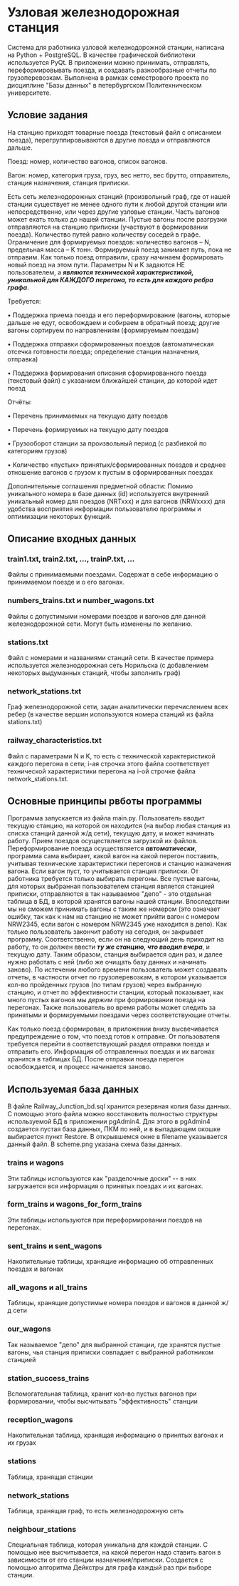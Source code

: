 # Узловая железнодорожная станция
Система для работника узловой железнодорожной станции, написана на Python + PostgreSQL. В качестве графической библиотеки используется PyQt. В приложении можно принимать, отправлять, переформировывать поезда, и создавать разнообразные отчеты по грузоперевозкам. Выполнена в рамках семестрового проекта по дисциплине "Базы данных" в петербургском Политехническом университете.
## Условие задания

На станцию приходят товарные поезда (текстовый файл с описанием поезда), 
перегруппировываются в другие поезда и отправляются дальше. 

Поезд: номер, количество вагонов, список вагонов. 

Вагон: номер, категория груза, груз, вес нетто, вес брутто, отправитель, станция назначения, станция приписки. 

Есть сеть железнодорожных станций (произвольный граф, где от нашей станции существует не менее одного пути к любой другой 
станции или непосредственно, или через другие узловые станции. Часть вагонов может ехать 
только до нашей станции. Пустые вагоны после разгрузки отправляются на станцию 
приписки (участвуют в формировании поезда). Количество путей равно количеству соседей в 
графе. Ограничение для формируемых поездов: количество вагонов – N, предельная масса – K
тонн. Формируемый поезд занимает путь, пока не отправим. Как только поезд отправили, 
сразу начинаем формировать новый поезд на этом пути. Параметры N и K задаются НЕ пользователем, а ***являются технической характеристикой, уникальной для КАЖДОГО перегона, 
то есть для каждого ребра графа***.

Требуется:

• Поддержка приема поезда и его переформирование (вагоны, которые дальше не едут, 
освобождаем и собираем в обратный поезд; другие вагоны сортируем по направлениям 
(формируемым поездам)

• Поддержка отправки сформированных поездов (автоматическая отсечка готовности 
поезда; определение станции назначения, отправка)

• Поддержка формирования описания сформированного поезда (текстовый файл) с 
указанием ближайшей станции, до которой идет поезд


Отчёты:

• Перечень принимаемых на текущую дату поездов

• Перечень формируемых на текущую дату поездов

• Грузооборот станции за произвольный период (с разбивкой по категориям грузов)

• Количество «пустых» принятых/сформированных поездов и среднее отношение вагонов 
с грузом к пустым в сформированных поездах


Дополнительные соглашения предметной области:
Помимо уникального номера в базе данных (id) используется внутренний уникальный номер 
для поездов (NRTxxx) и для вагонов (NRWxxxx) для удобства восприятия информации 
пользователю программы и оптимизации некоторых функций.

## Описание входных данных
### train1.txt, train2.txt, ..., trainP.txt, ...
Файлы с принимаемыми поездами. Содержат в себе информацию о принимаемом поезде и о его вагонах.
### numbers_trains.txt и number_wagons.txt
Файлы с допустимыми номерами поездов и вагонов для данной железнодорожной сети. Могут быть изменены по желанию.
### stations.txt
Файл с номерами и названиями станций сети. В качестве примера используется железнодорожная сеть Норильска (с добавлением некоторых выдуманных станций, чтобы заполнить граф)
### network_stations.txt
Граф железнодорожной сети, задан аналитически перечислением всех ребер (в качестве вершин используются номера станций из файла stations.txt)
### railway_characteristics.txt
Файл с параметрами N и K, то есть с технической характеристикой каждого перегона в сети; i-ая строчка этого файла соответствует технической характеристики перегона на i-ой строчке файла network_stations.txt.

## Основные принципы рвботы программы
Программа запускается из файла main.py. Пользователь вводит текущую станцию, на которой он находится (на выбор любая станция из списка станций данной ж/д сети), текущую дату, и может начинать работу. Прием поездов осуществляется загрузкой их файлов. Переформирование поезда осуществляется ***автоматически***, программа сама выбирает, какой вагон на какой перегон поставить, учитывая технические характеристики перегонов и станцию назначения вагона. Если вагон пуст, то учитывается станция приписки. От работника требуется только выбирать перегоны. Все пустые вагоны, для которых выбранная пользователем станция является станцией приписки, отправляются в так называемое "депо" - это отдельная таблица в БД, в которой хранятся вагоны нашей станции. Впоследствии мы не сможем принимать вагоны с таким же номером (это означает ошибку, так как к нам на станцию не может прийти вагон с номером NRW2345, если вагон с номером NRW2345 уже находится в депо). Как только пользователь закончит работу на сегодня, он закрывает программу. Соответственно, если он на следующий день приходит на работу, то он должен ввести ***ту же станцию, что вводил вчера***, и текущую дату. Таким образом, станция выбирается один раз, и далее нужно работать с ней (либо же очищать базу данных и начинать заново). По истечении любого времени пользователь может создавать отчеты, в частности отчет по грузоперевозкам, в котором указывается кол-во пройденных грузов (по типам грузов) через выбранную станцию, и отчет по эффективности станции, который показывает, как много пустых вагонов мы держим при формировании поезда на перегонах. Также пользователь во время работы может следить за принятыми и формируемыми поездами через соответствующие отчеты. 

Как только поезд сформирован, в приложении внизу высвечивается предупреждение о том, что поезд готов к отправке. От пользователя требуется перейти в соответствующий раздел отправки поезда и отправить его. Информация об отправленных поездах и их вагонах хранится в таблицах БД. После отправки поезда перегон освобождается, и процесс начинается заново.

## Используемая база данных
В файле Railway_Junction_bd.sql хранится резервная копия базы данных. С помощью этого файла можно восстановить полностью структуры используемой БД в приложении pgAdmin4. Для этого в pgAdmin4 создается пустая база данных, ПКМ по ней, и в выпадающем окошке выбирается пункт Restore. В открывшемся окне в filename указывается данный файл. В scheme.png указана схема базы данных.
### trains и wagons
Эти таблицы используются как "разделочные доски" -- в них загружается вся информация о принятых поездах и их вагонах.
### form_trains и wagons_for_form_trains
Эти таблицы используются при переформировании поездов на перегонах.
### sent_trains и sent_wagons
Накопительные таблицы, хранящие информацию об отправленных поездах и вагонах
### all_wagons и all_trains
Таблицы, хранящие допустимые номера поездов и вагонов в данной ж/д сети
### our_wagons
Так называемое "депо" для выбранной станции, где хранятся пустые вагоны, чья станция приписки совпадает с выбранной работником станцией
### station_success_trains
Вспомогательная таблица, хранит кол-во пустых вагонов при формировании, чтобы высчитывать "эффективность" станции
### reception_wagons
Накопительная таблица, хранящая информацию о принятых вагонах и их грузах
### stations
Таблица, хранящая станции
### network_stations
Таблица, хранящая граф, то есть железнодорожную сеть
### neighbour_stations
Специальная таблица, которая уникальна для каждой станции. С помощью нее высчитывается, на какой перегон надо ставить вагон в зависимости от его станции назначения/приписки. Создается с помощью алгоритма Дейкстры для графа каждый раз при выборе станции.

